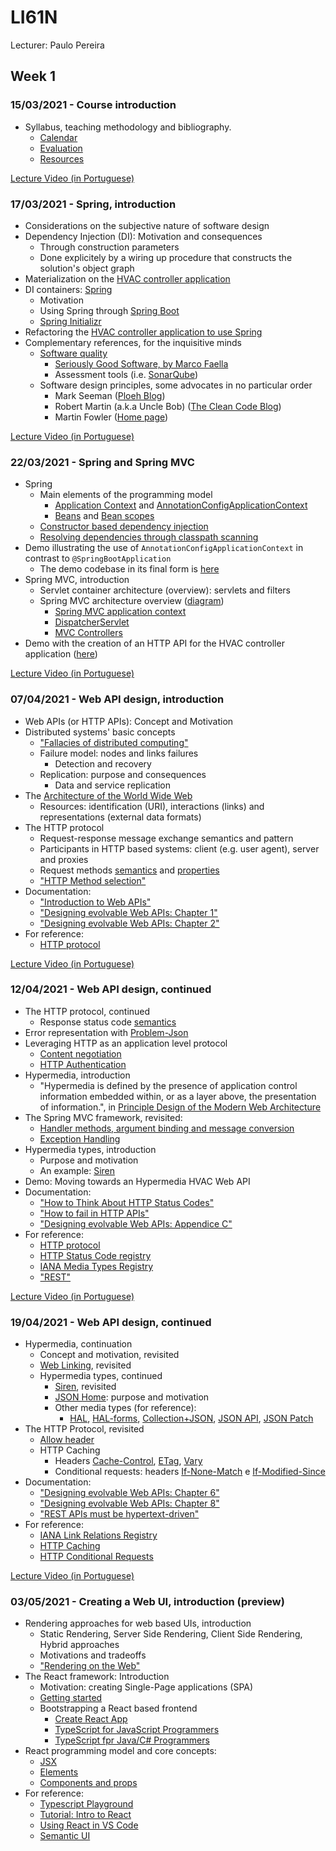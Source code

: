# LI61N

Lecturer: Paulo Pereira

## Week 1
### 15/03/2021 - Course introduction
* Syllabus, teaching methodology and bibliography.
  * [Calendar](../docs/calendar.md)
  * [Evaluation](../docs/evaluation.md)
  * [Resources](../docs/resources.md)

[Lecture Video (in Portuguese)](https://www.youtube.com/watch?v=67QZBwLS5tE&list=PL8XxoCaL3dBiBwOrdGKPJ7SqZwl29xO6K&index=1)

### 17/03/2021 - Spring, introduction
* Considerations on the subjective nature of software design
* Dependency Injection (DI): Motivation and consequences
  * Through construction parameters
  * Done explicitely by a wiring up procedure that constructs the solution's object graph 
* Materialization on the [HVAC controller application](demos/hvac)
* DI containers: [Spring](https://docs.spring.io/spring/docs/current/spring-framework-reference/core.html#spring-core)
  * Motivation
  * Using Spring through [Spring Boot](https://docs.spring.io/spring-boot/docs/current/reference/htmlsingle/)
  * [Spring Initializr](https://start.spring.io/)
* Refactoring the [HVAC controller application to use Spring](demos/hvac-spring)
* Complementary references, for the inquisitive minds
  * [Software quality](https://en.wikipedia.org/wiki/Software_quality)
    * [Seriously Good Software, by Marco Faella](https://www.manning.com/books/seriously-good-software)
    * Assessment tools (i.e. [SonarQube](https://www.sonarqube.org/))
  * Software design principles, some advocates in no particular order
    * Mark Seeman ([Ploeh Blog](https://blog.ploeh.dk/))
    * Robert Martin (a.k.a Uncle Bob) ([The Clean Code Blog](https://blog.cleancoder.com/))
    * Martin Fowler ([Home page](https://martinfowler.com/))

[Lecture Video (in Portuguese)](https://www.youtube.com/watch?v=fgEyCBWTM9k&list=PL8XxoCaL3dBiBwOrdGKPJ7SqZwl29xO6K&index=2)

### 22/03/2021 - Spring and Spring MVC
* Spring
  * Main elements of the programming model 
    * [Application Context](https://docs.spring.io/spring-framework/docs/current/reference/html/core.html#beans-basics) and [AnnotationConfigApplicationContext](https://docs.spring.io/spring-framework/docs/5.3.5/javadoc-api/org/springframework/web/context/support/AnnotationConfigWebApplicationContext.html)
    * [Beans](https://docs.spring.io/spring-framework/docs/current/reference/html/core.html#beans-definition) and [Bean scopes](https://docs.spring.io/spring-framework/docs/current/reference/html/core.html#beans-factory-scopes)
  * [Constructor based dependency injection](https://docs.spring.io/spring-framework/docs/current/reference/html/core.html#beans-constructor-injection)
  * [Resolving dependencies through classpath scanning](https://docs.spring.io/spring-framework/docs/current/reference/html/core.html#beans-classpath-scanning)
* Demo illustrating the use of `AnnotationConfigApplicationContext` in contrast to `@SpringBootApplication`
  * The demo codebase in its final form is [here](https://github.com/isel-leic-daw/2021v-public/tree/main/LI61N/demos/hvac-spring)
* Spring MVC, introduction
  * Servlet container architecture (overview): servlets and filters
  * Spring MVC architecture overview ([diagram](https://docs.spring.io/spring-framework/docs/3.2.x/spring-framework-reference/html/mvc.html#mvc-servlet))
    * [Spring MVC application context](https://docs.spring.io/spring-framework/docs/current/reference/html/web.html#mvc-servlet-context-hierarchy)
    * [DispatcherServlet](https://docs.spring.io/spring-framework/docs/current/reference/html/web.html#mvc-servlet)
    * [MVC Controllers](https://docs.spring.io/spring-framework/docs/current/reference/html/web.html#mvc-controller)
* Demo with the creation of an HTTP API for the HVAC controller application ([here](https://github.com/isel-leic-daw/2021v-public/tree/7901b94efec84bd66587bf6ab40fa538e1b4be81/LI61N/demos/hvac-spring-mvc))

[Lecture Video (in Portuguese)](https://www.youtube.com/watch?v=zknHDRuc91s&list=PL8XxoCaL3dBiBwOrdGKPJ7SqZwl29xO6K&index=3)

### 07/04/2021 - Web API design, introduction
* Web APIs (or HTTP APIs): Concept and Motivation
* Distributed systems' basic concepts
  * ["Fallacies of distributed computing"](https://www.researchgate.net/publication/322500050_Fallacies_of_Distributed_Computing_Explained)
  * Failure model: nodes and links failures
    * Detection and recovery
  * Replication: purpose and consequences
    * Data and service replication
* The [Architecture of the World Wide Web](https://www.w3.org/TR/webarch/)
  * Resources: identification (URI), interactions (links) and representations (external data formats)
* The HTTP protocol
  * Request-response message exchange semantics and pattern
  * Participants in HTTP based systems: client (e.g. user agent), server and proxies
  * Request methods [semantics](https://tools.ietf.org/html/rfc7231#section-4.3) and [properties](https://tools.ietf.org/html/rfc7231#section-4.2)
  * ["HTTP Method selection"](https://github.com/isel-leic-daw/1819v-public/wiki/HTTP-method-selection)
* Documentation:
  * ["Introduction to Web APIs"](https://github.com/isel-leic-daw/1819v-public/wiki/Web-APIs)
  * ["Designing evolvable Web APIs: Chapter 1"](https://www.oreilly.com/library/view/designing-evolvable-web/9781449337919/ch01.html)
  * ["Designing evolvable Web APIs: Chapter 2"](https://www.oreilly.com/library/view/designing-evolvable-web/9781449337919/ch02.html)
* For reference:
  * [HTTP protocol](https://tools.ietf.org/html/rfc7230)

[Lecture Video (in Portuguese)](https://www.youtube.com/watch?v=zknHDRuc91s&list=PL8XxoCaL3dBiBwOrdGKPJ7SqZwl29xO6K&index=4)

### 12/04/2021 - Web API design, continued
* The HTTP protocol, continued
  * Response status code [semantics](https://tools.ietf.org/html/rfc7231#section-6)
* Error representation with [Problem-Json](https://tools.ietf.org/html/rfc7807)
* Leveraging HTTP as an application level protocol
  * [Content negotiation](https://tools.ietf.org/html/rfc7231#section-5.3)
  * [HTTP Authentication](https://tools.ietf.org/html/rfc7235)
* Hypermedia, introduction
  * "Hypermedia is defined by the presence of application control information embedded within, or as a layer above, the presentation of information.", in [Principle Design of the Modern Web Architecture](https://www.ics.uci.edu/~taylor/documents/2002-REST-TOIT.pdf) 
* The Spring MVC framework, revisited:
  * [Handler methods, argument binding and message conversion](https://docs.spring.io/spring-framework/docs/current/reference/html/web.html#mvc-ann-methods)
  * [Exception Handling](https://docs.spring.io/spring/docs/current/spring-framework-reference/web.html#mvc-ann-exceptionhandler)
* Hypermedia types, introduction
  * Purpose and motivation
  * An example: [Siren](https://github.com/kevinswiber/siren)
* Demo: Moving towards an Hypermedia HVAC Web API
* Documentation:
  * ["How to Think About HTTP Status Codes"](https://www.mnot.net/blog/2017/05/11/status_codes)
  * ["How to fail in HTTP APIs"](https://github.com/isel-leic-daw/1819v-public/wiki/How-to-fail-in-HTTP-APIs)
  * ["Designing evolvable Web APIs: Appendice C"](https://www.oreilly.com/library/view/designing-evolvable-web/9781449337919/apc.html)
* For reference:
  * [HTTP protocol](https://tools.ietf.org/html/rfc7230)
  * [HTTP Status Code registry](http://www.iana.org/assignments/http-status-codes/http-status-codes.xhtml)
  * [IANA Media Types Registry](https://www.iana.org/assignments/media-types/media-types.xhtml)
  * ["REST"](https://www.ics.uci.edu/~fielding/pubs/dissertation/rest_arch_style.htm)

[Lecture Video (in Portuguese)](https://www.youtube.com/watch?v=zknHDRuc91s&list=PL8XxoCaL3dBiBwOrdGKPJ7SqZwl29xO6K&index=5)

### 19/04/2021 - Web API design, continued
* Hypermedia, continuation
  * Concept and motivation, revisited
  * [Web Linking](https://tools.ietf.org/html/rfc8288), revisited
  * Hypermedia types, continued
    * [Siren](https://github.com/kevinswiber/siren), revisited
    * [JSON Home](https://mnot.github.io/I-D/json-home/): purpose and motivation
    * Other media types (for reference):
      * [HAL](https://stateless.group/hal_specification.html), [HAL-forms](https://rwcbook.github.io/hal-forms/), [Collection+JSON](http://amundsen.com/media-types/collection/), [JSON API](https://jsonapi.org/), [JSON Patch](http://jsonpatch.com/)
* The HTTP Protocol, revisited
  * [Allow header](https://tools.ietf.org/html/rfc7231#section-7.4.1)
  * HTTP Caching
    * Headers [Cache-Control](https://tools.ietf.org/html/rfc7234#section-5.2), [ETag](https://tools.ietf.org/html/rfc7232#section-2.3), [Vary](https://tools.ietf.org/html/rfc7231#section-7.1.4)
    * Conditional requests: headers [If-None-Match](https://tools.ietf.org/html/rfc7232#section-3.2) e [If-Modified-Since](https://tools.ietf.org/html/rfc7232#section-3.3)
* Documentation:
  * ["Designing evolvable Web APIs: Chapter 6"](https://www.oreilly.com/library/view/designing-evolvable-web/9781449337919/ch06.html)
  * ["Designing evolvable Web APIs: Chapter 8"](https://www.oreilly.com/library/view/designing-evolvable-web/9781449337919/ch08.html)
  * ["REST APIs must be hypertext-driven"](https://roy.gbiv.com/untangled/2008/rest-apis-must-be-hypertext-driven)
* For reference:
  * [IANA Link Relations Registry](https://www.iana.org/assignments/link-relations/link-relations.xhtml)
  * [HTTP Caching](https://tools.ietf.org/html/rfc7234)
  * [HTTP Conditional Requests](https://tools.ietf.org/html/rfc7232)

[Lecture Video (in Portuguese)](https://www.youtube.com/watch?v=zknHDRuc91s&list=PL8XxoCaL3dBiBwOrdGKPJ7SqZwl29xO6K&index=6)

### 03/05/2021 - Creating a Web UI, introduction (preview)
* Rendering approaches for web based UIs, introduction
  * Static Rendering, Server Side Rendering, Client Side Rendering, Hybrid approaches
  * Motivations and tradeoffs
  * ["Rendering on the Web"](https://developers.google.com/web/updates/2019/02/rendering-on-the-web)
* The React framework: Introduction
  * Motivation: creating Single-Page applications (SPA)
  * [Getting started](https://reactjs.org/docs/create-a-new-react-app.html)
  * Bootstrapping a React based frontend
    * [Create React App](https://create-react-app.dev/docs/getting-started/)
    * [TypeScript for JavaScript Programmers](https://www.typescriptlang.org/docs/handbook/typescript-in-5-minutes.html)
    * [TypeScript fpr Java/C# Programmers](https://www.typescriptlang.org/docs/handbook/typescript-in-5-minutes-oop.html)
* React programming model and core concepts:
  * [JSX](https://reactjs.org/docs/introducing-jsx.html)
  * [Elements](https://reactjs.org/docs/rendering-elements.html)
  * [Components and props](https://reactjs.org/docs/components-and-props.html)
* For reference:
  * [Typescript Playground](https://www.typescriptlang.org/play)
  * [Tutorial: Intro to React](https://reactjs.org/tutorial/tutorial.html)
  * [Using React in VS Code](https://code.visualstudio.com/docs/nodejs/reactjs-tutorial)
  * [Semantic UI](https://semantic-ui.com/)
